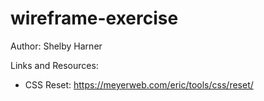 # wireframe-exercise

Author: Shelby Harner

Links and Resources:

  - CSS Reset: https://meyerweb.com/eric/tools/css/reset/